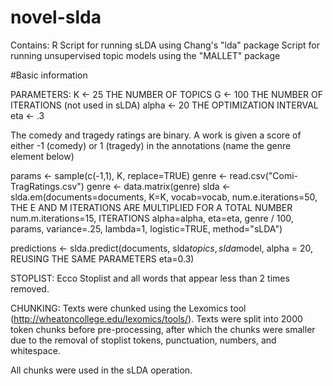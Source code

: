 # novel-slda
Contains:
R Script for running sLDA using Chang's "lda" package
Script for running unsupervised topic models using the "MALLET" package

#Basic information

PARAMETERS:
 K <- 25            THE NUMBER OF TOPICS
 G <- 100           THE NUMBER OF ITERATIONS (not used in sLDA)
 alpha <- 20        THE OPTIMIZATION INTERVAL
 eta <- .3             

The comedy and tragedy ratings are binary. A work is given a score of either -1 (comedy) or 1 (tragedy) in the annotations (name the genre element below)

 params <- sample(c(-1,1), K, replace=TRUE)
 genre <- read.csv("Comi-TragRatings.csv")
 genre <- data.matrix(genre)
 slda <- slda.em(documents=documents, 
                K=K, 
                 vocab=vocab, 
                 num.e.iterations=50,     THE E AND M ITERATIONS ARE MULTIPLIED FOR A TOTAL NUMBER
                 num.m.iterations=15,    ITERATIONS
                 alpha=alpha, 
                 eta=eta, 
                 genre / 100, 
                 params, 
                 variance=.25, 
                 lambda=1, 
                 logistic=TRUE, 
                 method="sLDA")
 
 predictions <- slda.predict(documents,
                             slda$topics, 
                             slda$model,
                             alpha = 20,          REUSING THE SAME PARAMETERS
                             eta=0.3)
 
 STOPLIST:
 Ecco Stoplist and all words that appear less than 2 times removed. 
 
 CHUNKING:
 Texts were chunked using the Lexomics tool (http://wheatoncollege.edu/lexomics/tools/). Texts were split into 2000 token chunks before pre-processing, after which the chunks were smaller due to the removal of stoplist tokens, punctuation, numbers, and whitespace. 
 
 All chunks were used in the sLDA operation.
 
